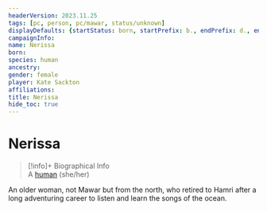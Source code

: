 ```yaml
---
headerVersion: 2023.11.25
tags: [pc, person, pc/mawar, status/unknown]
displayDefaults: {startStatus: born, startPrefix: b., endPrefix: d., endStatus: died}
campaignInfo:
name: Nerissa
born:
species: human
ancestry:
gender: female
player: Kate Sackton
affiliations:
title: Nerissa
hide_toc: true
---
```

# Nerissa
>[!info]+ Biographical Info  
> A [human](<../../../species/humans/humans.md>) (she/her)


An older woman, not Mawar but from the north, who retired to Hamri after a long adventuring career to listen and learn the songs of the ocean.